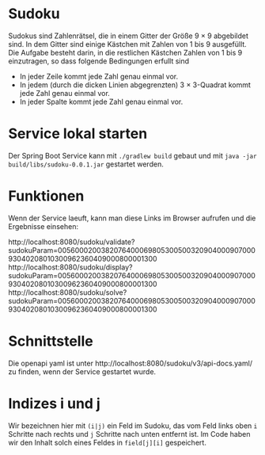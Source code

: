 # Sudoku

Sudokus sind Zahlenrätsel, die in einem Gitter der Größe 9 × 9 abgebildet sind. In dem Gitter sind einige Kästchen mit
Zahlen von 1 bis 9 ausgefüllt. Die Aufgabe besteht darin, in die restlichen Kästchen Zahlen von 1 bis 9 einzutragen, so
dass folgende Bedingungen erfullt sind
<ul>
  <li>In jeder Zeile kommt jede Zahl genau einmal vor.</li>
  <li>In jedem (durch die dicken Linien abgegrenzten) 3 × 3-Quadrat kommt jede Zahl genau einmal vor.</li>
  <li>In jeder Spalte kommt jede Zahl genau einmal vor.</li>
</ul>

# Service lokal starten

Der Spring Boot Service kann mit
`./gradlew build`
gebaut und mit
`java -jar build/libs/sudoku-0.0.1.jar`
gestartet werden.

# Funktionen

Wenn der Service laeuft, kann man diese Links im Browser aufrufen und die Ergebnisse einsehen:

http://localhost:8080/sudoku/validate?sudokuParam=005600020038207640006980530050032090400090700093040208010300962360409000800001300
http://localhost:8080/sudoku/display?sudokuParam=005600020038207640006980530050032090400090700093040208010300962360409000800001300
http://localhost:8080/sudoku/solve?sudokuParam=005600020038207640006980530050032090400090700093040208010300962360409000800001300

# Schnittstelle

Die openapi yaml ist unter http://localhost:8080/sudoku/v3/api-docs.yaml/ zu finden, wenn der Service gestartet wurde.

# Indizes i und j

Wir bezeichnen hier mit `(i|j)` ein Feld im Sudoku, das vom Feld links oben `i` Schritte nach rechts und `j` Schritte
nach unten entfernt ist. Im Code haben wir den Inhalt solch eines Feldes in `field[j][i]` gespeichert.